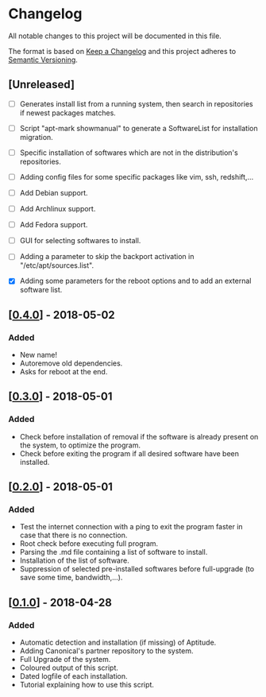 # Changelog
All notable changes to this project will be documented in this file.

The format is based on [Keep a Changelog](http://keepachangelog.com/en/1.0.0/)
and this project adheres to [Semantic Versioning](http://semver.org/spec/v2.0.0.html).

## [Unreleased]
- [ ] Generates install list from a running system, then search in repositories if newest packages matches.
- [ ] Script "apt-mark showmanual" to generate a SoftwareList for installation migration.
- [ ] Specific installation of softwares which are not in the distribution's repositories.
- [ ] Adding config files for some specific packages like vim, ssh, redshift,...
- [ ] Add Debian support.
- [ ] Add Archlinux support.
- [ ] Add Fedora support.
- [ ] GUI for selecting softwares to install.
- [ ] Adding a parameter to skip the backport activation in "/etc/apt/sources.list".
- [x] Adding some parameters for the reboot options and to add an external software list.


## [[0.4.0](https://github.com/fcebron/Terraform/releases/tag/Terraform_0.4.0)] - 2018-05-02
### Added
- New name!
- Autoremove old dependencies.
- Asks for reboot at the end.


## [[0.3.0](https://github.com/fcebron/Terraform/releases/tag/Terraform_0.3.0)] - 2018-05-01
### Added
- Check before installation of removal if the software is already present on the system, to optimize the program.
- Check before exiting the program if all desired software have been installed.


## [[0.2.0](https://github.com/fcebron/Terraform/releases/tag/Terraform_0.2.0)] - 2018-05-01
### Added
- Test the internet connection with a ping to exit the program faster in case that there is no connection.
- Root check before executing full program.
- Parsing the .md file containing a list of software to install.
- Installation of the list of software.
- Suppression of selected pre-installed softwares before full-upgrade (to save some time, bandwidth,...).


## [[0.1.0](https://github.com/fcebron/Terraform/releases/tag/Terraform_0.1.0)] - 2018-04-28
### Added
- Automatic detection and installation (if missing) of Aptitude.
- Adding Canonical's partner repository to the system.
- Full Upgrade of the system.
- Coloured output of this script.
- Dated logfile of each installation.
- Tutorial explaining how to use this script.
